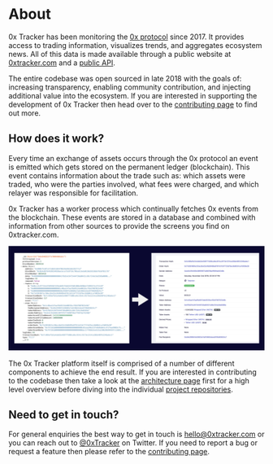 # About

0x Tracker has been monitoring the [0x protocol](https://0x.org/) since 2017. It provides access to trading information, visualizes trends, and aggregates ecosystem news. All of this data is made available through a public website at [0xtracker.com](https://0xtracker.com) and a [public API](api-reference/introduction.md).

The entire codebase was open sourced in late 2018 with the goals of: increasing transparency, enabling community contribution, and injecting additional value into the ecosystem. If you are interested in supporting the development of 0x Tracker then head over to the [contributing page](contributing.md) to find out more.

## How does it work?

Every time an exchange of assets occurs through the 0x protocol an event is emitted which gets stored on the permanent ledger \(blockchain\). This event contains information about the trade such as: which assets were traded, who were the parties involved, what fees were charged, and which relayer was responsible for facilitation.

0x Tracker has a worker process which continually fetches 0x events from the blockchain. These events are stored in a database and combined with information from other sources to provide the screens you find on 0xtracker.com.

![Hard to understand raw data is transformed into human friendly UIs](.gitbook/assets/event-transformation.jpg)

The 0x Tracker platform itself is comprised of a number of different components to achieve the end result. If you are interested in contributing to the codebase then take a look at the [architecture page](architecture.md) first for a high level overview before diving into the individual [project repositories](https://github.com/0xTracker).

## Need to get in touch?

For general enquiries the best way to get in touch is [hello@0xtracker.com](mailto:hello@0xtracker.com) or you can reach out to [@0xTracker](https://twitter.com/0xtracker) on Twitter. If you need to report a bug or request a feature then please refer to the [contributing page](contributing.md).

